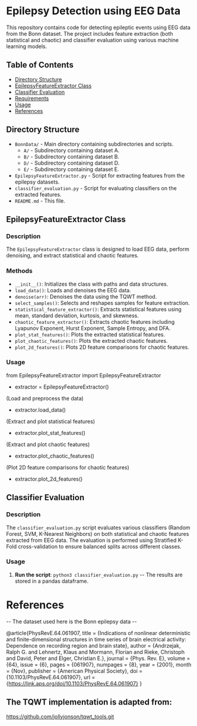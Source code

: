 # Epilepsy Detection using EEG Data

This repository contains code for detecting epileptic events using EEG data from the Bonn dataset. The project includes feature extraction (both statistical and chaotic) and classifier evaluation using various machine learning models.



## Table of Contents
- [Directory Structure](#project-structure)
- [EpilepsyFeatureExtractor Class](#epilepsyfeatureextractor-class)
- [Classifier Evaluation](#classifier-evaluation)
- [Requirements](#requirements)
- [Usage](#usage)
- [References](#references)

## Directory Structure

- `BonnData/` - Main directory containing subdirectories and scripts.
  - `A/` - Subdirectory containing dataset A.
  - `B/` - Subdirectory containing dataset B.
  - `D/` - Subdirectory containing dataset D.
  - `E/` - Subdirectory containing dataset E.
- `EpilepsyFeatureExtractor.py` - Script for extracting features from the epilepsy datasets.
- `classifier_evaluation.py` - Script for evaluating classifiers on the extracted features.
- `README.md` - This file.


## EpilepsyFeatureExtractor Class

### Description
The `EpilepsyFeatureExtractor` class is designed to load EEG data, perform denoising, and extract statistical and chaotic features.

### Methods
- `__init__()`: Initializes the class with paths and data structures.
- `load_data()`: Loads and denoises the EEG data.
- `denoise(arr)`: Denoises the data using the TQWT method.
- `select_samples()`: Selects and reshapes samples for feature extraction.
- `statistical_feature_extractor()`: Extracts statistical features using mean, standard deviation, kurtosis, and skewness.
- `chaotic_feature_extractor()`: Extracts chaotic features including Lyapunov Exponent, Hurst Exponent, Sample Entropy, and DFA.
- `plot_stat_features()`: Plots the extracted statistical features.
- `plot_chaotic_features()`: Plots the extracted chaotic features.
- `plot_2d_features()`: Plots 2D feature comparisons for chaotic features.

### Usage

from EpilepsyFeatureExtractor import EpilepsyFeatureExtractor

- extractor = EpilepsyFeatureExtractor()

(Load and preprocess the data)
- extractor.load_data()

(Extract and plot statistical features)
- extractor.plot_stat_features()

(Extract and plot chaotic features)
- extractor.plot_chaotic_features()

(Plot 2D feature comparisons for chaotic features)
- extractor.plot_2d_features() 



## Classifier Evaluation

### Description
The `classifier_evaluation.py` script evaluates various classifiers (Random Forest, SVM, K-Nearest Neighbors) on both statistical and chaotic features extracted from EEG data. The evaluation is performed using Stratified K-Fold cross-validation to ensure balanced splits across different classes.

### Usage
1. **Run the script**: `python3 classifier_evaluation.py` -- The results are stored in a pandas dataframe.
   

# References

-- The dataset used here is the Bonn epilepsy data --

@article{PhysRevE.64.061907,
  title = {Indications of nonlinear deterministic and finite-dimensional structures in time series of brain electrical activity: Dependence on recording region and brain state},
  author = {Andrzejak, Ralph G. and Lehnertz, Klaus and Mormann, Florian and Rieke, Christoph and David, Peter and Elger, Christian E.},
  journal = {Phys. Rev. E},
  volume = {64},
  issue = {6},
  pages = {061907},
  numpages = {8},
  year = {2001},
  month = {Nov},
  publisher = {American Physical Society},
  doi = {10.1103/PhysRevE.64.061907},
  url = {https://link.aps.org/doi/10.1103/PhysRevE.64.061907}
}


## The TQWT implementation is adapted from: 

https://github.com/jollyjonson/tqwt_tools.git 


